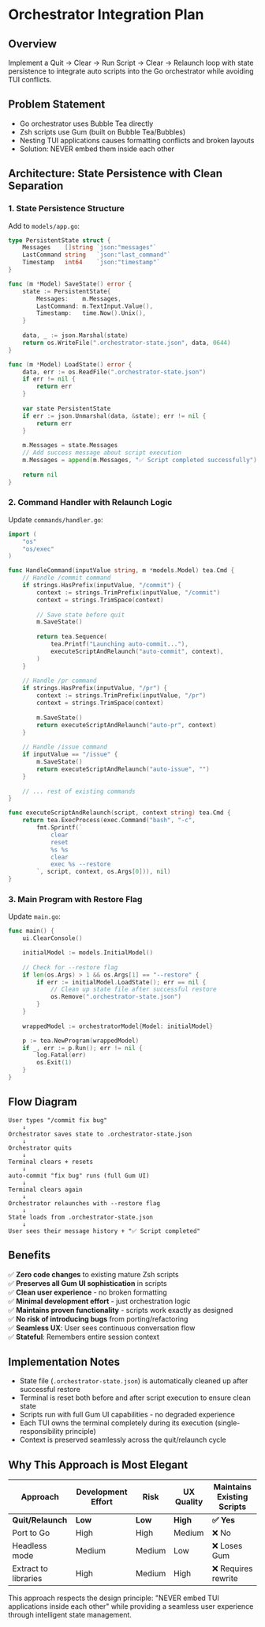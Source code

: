 # Orchestrator Integration Plan

## Overview
Implement a Quit → Clear → Run Script → Clear → Relaunch loop with state persistence to integrate auto scripts into the Go orchestrator while avoiding TUI conflicts.

## Problem Statement
- Go orchestrator uses Bubble Tea directly
- Zsh scripts use Gum (built on Bubble Tea/Bubbles)
- Nesting TUI applications causes formatting conflicts and broken layouts
- Solution: NEVER embed them inside each other

## Architecture: State Persistence with Clean Separation

### 1. State Persistence Structure

Add to `models/app.go`:

```go
type PersistentState struct {
    Messages    []string `json:"messages"`
    LastCommand string   `json:"last_command"`
    Timestamp   int64    `json:"timestamp"`
}

func (m *Model) SaveState() error {
    state := PersistentState{
        Messages:    m.Messages,
        LastCommand: m.TextInput.Value(),
        Timestamp:   time.Now().Unix(),
    }
    
    data, _ := json.Marshal(state)
    return os.WriteFile(".orchestrator-state.json", data, 0644)
}

func (m *Model) LoadState() error {
    data, err := os.ReadFile(".orchestrator-state.json")
    if err != nil {
        return err
    }
    
    var state PersistentState
    if err := json.Unmarshal(data, &state); err != nil {
        return err
    }
    
    m.Messages = state.Messages
    // Add success message about script execution
    m.Messages = append(m.Messages, "✅ Script completed successfully")
    
    return nil
}
```

### 2. Command Handler with Relaunch Logic

Update `commands/handler.go`:

```go
import (
    "os"
    "os/exec"
)

func HandleCommand(inputValue string, m *models.Model) tea.Cmd {
    // Handle /commit command
    if strings.HasPrefix(inputValue, "/commit") {
        context := strings.TrimPrefix(inputValue, "/commit")
        context = strings.TrimSpace(context)
        
        // Save state before quit
        m.SaveState()
        
        return tea.Sequence(
            tea.Printf("Launching auto-commit..."),
            executeScriptAndRelaunch("auto-commit", context),
        )
    }
    
    // Handle /pr command  
    if strings.HasPrefix(inputValue, "/pr") {
        context := strings.TrimPrefix(inputValue, "/pr")
        context = strings.TrimSpace(context)
        
        m.SaveState()
        return executeScriptAndRelaunch("auto-pr", context)
    }
    
    // Handle /issue command
    if inputValue == "/issue" {
        m.SaveState()
        return executeScriptAndRelaunch("auto-issue", "")
    }
    
    // ... rest of existing commands
}

func executeScriptAndRelaunch(script, context string) tea.Cmd {
    return tea.ExecProcess(exec.Command("bash", "-c", 
        fmt.Sprintf(`
            clear
            reset  
            %s %s
            clear
            exec %s --restore
        `, script, context, os.Args[0])), nil)
}
```

### 3. Main Program with Restore Flag

Update `main.go`:

```go
func main() {
    ui.ClearConsole()

    initialModel := models.InitialModel()
    
    // Check for --restore flag
    if len(os.Args) > 1 && os.Args[1] == "--restore" {
        if err := initialModel.LoadState(); err == nil {
            // Clean up state file after successful restore
            os.Remove(".orchestrator-state.json")
        }
    }
    
    wrappedModel := orchestratorModel{Model: initialModel}

    p := tea.NewProgram(wrappedModel)
    if _, err := p.Run(); err != nil {
        log.Fatal(err)
        os.Exit(1)
    }
}
```

## Flow Diagram

```
User types "/commit fix bug"
    ↓
Orchestrator saves state to .orchestrator-state.json
    ↓  
Orchestrator quits
    ↓
Terminal clears + resets
    ↓
auto-commit "fix bug" runs (full Gum UI)
    ↓
Terminal clears again  
    ↓
Orchestrator relaunches with --restore flag
    ↓
State loads from .orchestrator-state.json
    ↓
User sees their message history + "✅ Script completed"
```

## Benefits

✅ **Zero code changes** to existing mature Zsh scripts  
✅ **Preserves all Gum UI sophistication** in scripts  
✅ **Clean user experience** - no broken formatting  
✅ **Minimal development effort** - just orchestration logic  
✅ **Maintains proven functionality** - scripts work exactly as designed  
✅ **No risk of introducing bugs** from porting/refactoring  
✅ **Seamless UX**: User sees continuous conversation flow  
✅ **Stateful**: Remembers entire session context

## Implementation Notes

- State file (`.orchestrator-state.json`) is automatically cleaned up after successful restore
- Terminal is reset both before and after script execution to ensure clean state
- Scripts run with full Gum UI capabilities - no degraded experience
- Each TUI owns the terminal completely during its execution (single-responsibility principle)
- Context is preserved seamlessly across the quit/relaunch cycle

## Why This Approach is Most Elegant

| Approach | Development Effort | Risk | UX Quality | Maintains Existing Scripts |
|----------|-------------------|------|------------|----------------------------|
| **Quit/Relaunch** | **Low** | **Low** | **High** | **✅ Yes** |
| Port to Go | High | High | Medium | ❌ No |  
| Headless mode | Medium | Medium | Low | ❌ Loses Gum |
| Extract to libraries | High | Medium | High | ❌ Requires rewrite |

This approach respects the design principle: "NEVER embed TUI applications inside each other" while providing a seamless user experience through intelligent state management.